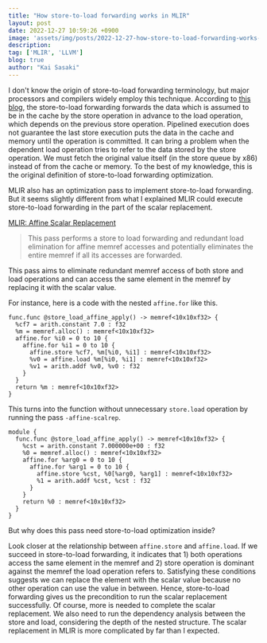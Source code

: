 ```yaml
---
title: "How store-to-load forwarding works in MLIR"
layout: post
date: 2022-12-27 10:59:26 +0900
image: 'assets/img/posts/2022-12-27-how-store-to-load-forwarding-works-in-mlir/catch.jpg'
description:
tag: ['MLIR', 'LLVM']
blog: true
author: "Kai Sasaki"
---
```


I don't know the origin of store-to-load forwarding terminology, but major processors and compilers widely employ this technique. According to [this blog](https://blog.stuffedcow.net/2014/01/x86-memory-disambiguation/), the store-to-load forwarding forwards the data which is assumed to be in the cache by the store operation in advance to the load operation, which depends on the previous store operation. Pipelined execution does not guarantee the last store execution puts the data in the cache and memory until the operation is committed. It can bring a problem when the dependent load operation tries to refer to the data stored by the store operation. We must fetch the original value itself (in the store queue by x86) instead of from the cache or memory. To the best of my knowledge, this is the original definition of store-to-load forwarding optimization. 

MLIR also has an optimization pass to implement store-to-load forwarding. But it seems slightly different from what I explained MLIR could execute store-to-load forwarding in the part of the scalar replacement.

[MLIR: Affine Scalar Replacement](https://mlir.llvm.org/docs/Passes/#-affine-scalrep-replace-affine-memref-acceses-by-scalars-by-forwarding-stores-to-loads-and-eliminating-redundant-loads)

> This pass performs a store to load forwarding and redundant load elimination for affine memref accesses and potentially eliminates the entire memref if all its accesses are forwarded.

This pass aims to eliminate redundant memref access of both store and load operations and can access the same element in the memref by replacing it with the scalar value. 

For instance, here is a code with the nested `affine.for` like this.

```mlir
func.func @store_load_affine_apply() -> memref<10x10xf32> {
  %cf7 = arith.constant 7.0 : f32
  %m = memref.alloc() : memref<10x10xf32>
  affine.for %i0 = 0 to 10 {
    affine.for %i1 = 0 to 10 {
      affine.store %cf7, %m[%i0, %i1] : memref<10x10xf32>
      %v0 = affine.load %m[%i0, %i1] : memref<10x10xf32>
      %v1 = arith.addf %v0, %v0 : f32
    }
  }
  return %m : memref<10x10xf32>
}
```

This turns into the function without unnecessary `store.load` operation by running the pass `-affine-scalrep`.

```
module {
  func.func @store_load_affine_apply() -> memref<10x10xf32> {
    %cst = arith.constant 7.000000e+00 : f32
    %0 = memref.alloc() : memref<10x10xf32>
    affine.for %arg0 = 0 to 10 {
      affine.for %arg1 = 0 to 10 {
        affine.store %cst, %0[%arg0, %arg1] : memref<10x10xf32>
        %1 = arith.addf %cst, %cst : f32
      }
    }
    return %0 : memref<10x10xf32>
  }
}
```

But why does this pass need store-to-load optimization inside? 

Look closer at the relationship between `affine.store` and `affine.load`. If we succeed in store-to-load forwarding, it indicates that 1) both operations access the same element in the memref and 2) store operation is dominant against the memref the load operation refers to. Satisfying these conditions suggests we can replace the element with the scalar value because no other operation can use the value in between. Hence, store-to-load forwarding gives us the precondition to run the scalar replacement successfully. Of course, more is needed to complete the scalar replacement. We also need to run the dependency analysis between the store and load, considering the depth of the nested structure. The scalar replacement in MLIR is more complicated by far than I expected. 